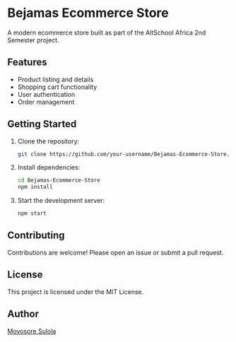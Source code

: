 # Bejamas Ecommerce Store

A modern ecommerce store built as part of the AltSchool Africa 2nd Semester project.

## Features

- Product listing and details
- Shopping cart functionality
- User authentication
- Order management

## Getting Started

1. Clone the repository:

    ```bash
    git clone https://github.com/your-username/Bejamas-Ecommerce-Store.git
    ```

2. Install dependencies:

    ```bash
    cd Bejamas-Ecommerce-Store
    npm install
    ```

3. Start the development server:

    ```bash
    npm start
    ```

## Contributing

Contributions are welcome! Please open an issue or submit a pull request.

## License

This project is licensed under the MIT License.

## Author

[Moyosore Sulola](https://www.linkedin.com/in/moyosore-sulola/)
